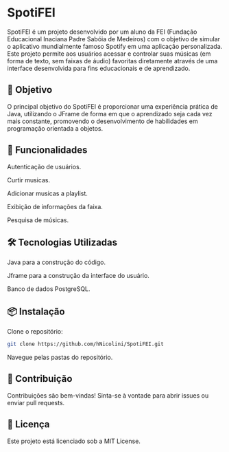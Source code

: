 <h1>SpotiFEI</h1>

SpotiFEI é um projeto desenvolvido por um aluno da FEI (Fundação Educacional Inaciana Padre Sabóia de Medeiros) com o objetivo de simular o aplicativo mundialmente famoso Spotify em uma aplicação personalizada. Este projeto permite aos usuários acessar e 
controlar suas músicas (em forma de texto, sem faixas de áudio) favoritas diretamente através de uma interface desenvolvida para fins educacionais e de aprendizado.

<h2>🎯 Objetivo</h2>

O principal objetivo do SpotiFEI é proporcionar uma experiência prática de Java, utilizando o JFrame de forma em que o aprendizado seja cada vez mais constante, promovendo o desenvolvimento de habilidades em programação orientada a objetos.

<h2>🚀 Funcionalidades</h2>

Autenticação de usuários.

Curtir musicas.

Adicionar musicas a playlist. 

Exibição de informações da faixa.

Pesquisa de músicas.

<h2>🛠️ Tecnologias Utilizadas</h2>

Java para a construção do código.

Jframe para a construção da interface do usuário.

Banco de dados PostgreSQL.

<h2>📦 Instalação</h2>

Clone o repositório:

```bash
git clone https://github.com/hNicolini/SpotiFEI.git
```
Navegue pelas pastas do repositório.

<h2>🤝 Contribuição</h2>

Contribuições são bem-vindas! Sinta-se à vontade para abrir issues ou enviar pull requests.

<h2>📄 Licença</h2>

Este projeto está licenciado sob a MIT License.
